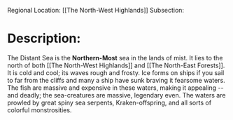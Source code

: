 Regional Location: [[The North-West Highlands]]
Subsection:
# Description:
The Distant Sea is the **Northern-Most** sea in the lands of mist. It lies to the north of both [[The North-West Highlands]] and [[The North-East Forests]]. It is cold and cool; its waves rough and frosty. Ice forms on ships if you sail to far from the cliffs and many a ship have sunk braving it fearsome waters. The fish are massive and expensive in these waters, making it appealing -- and deadly; the sea-creatures are massive, legendary even. The waters are prowled by great spiny sea serpents, Kraken-offspring, and all sorts of colorful monstrosities. 